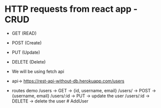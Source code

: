 # HTTP requests from react app - CRUD

- GET (READ)
- POST (Create)
- PUT (Update)
- DELETE (Delete)

- We will be using fetch api
- api-> https://rest-api-without-db.herokuapp.com/users
- routes demo
  /users -> GET -> {id, username, email}
  /users/ -> POST -> {username, email}
  /users/:id -> PUT -> update the user
  /users/:id -> DELETE -> delete the user
#   A d d U s e r  
 